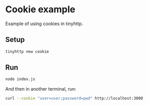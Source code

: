 # Cookie example

Example of using cookies in tinyhttp.

## Setup

```sh
tinyhttp new cookie
```

## Run

```sh
node index.js
```

And then in another terminal, run:

```sh
curl --cookie "user=user;password=pwd" http://localhost:3000
```
